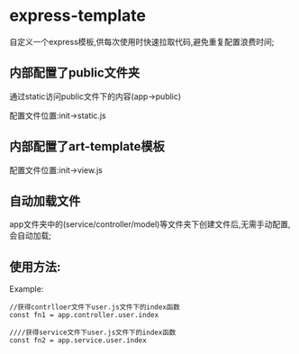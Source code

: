 # express-template

自定义一个express模板,供每次使用时快速拉取代码,避免重复配置浪费时间;

## 内部配置了public文件夹

通过static访问public文件下的内容(app->public)

配置文件位置:init->static.js

## 内部配置了art-template模板

配置文件位置:init->view.js

## 自动加载文件

app文件夹中的(service/controller/model)等文件夹下创建文件后,无需手动配置,会自动加载;

## 使用方法:

Example:
```
//获得contrlloer文件下user.js文件下的index函数
const fn1 = app.controller.user.index

////获得service文件下user.js文件下的index函数
const fn2 = app.service.user.index
```